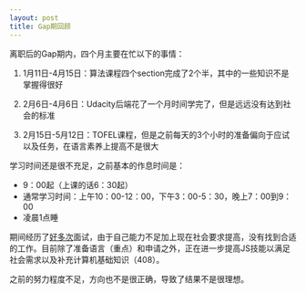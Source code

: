 ```yaml
---
layout: post
title: Gap期回顾
---
```


离职后的Gap期内，四个月主要在忙以下的事情：

1. 1月11日-4月15日：算法课程四个section完成了2个半，其中的一些知识不是掌握得很好

2. 2月6日-4月6日：Udacity后端花了一个月时间学完了，但是远远没有达到社会的标准

3. 2月15日-5月12日：TOFEL课程，但是之前每天的3个小时的准备偏向于应试以及任务，在语言素养上提高不是很大

学习时间还是很不充足，之前基本的作息时间是：
- 9：00起（上课的话6：30起）
- 通常学习时间：上午10：00-12：00，下午3：00-5：30，晚上7：00到9：00
- 凌晨1点睡

期间经历了[好多次](https://blog.csdn.net/a73047951/article/details/89342203)面试，由于自己能力不足加上现在社会要求提高，没有找到合适的工作。目前除了准备语言（重点）和申请之外，正在进一步提高JS技能以满足社会需求以及补充计算机基础知识（408）。

之前的努力程度不足，方向也不是很正确，导致了结果不是很理想。
